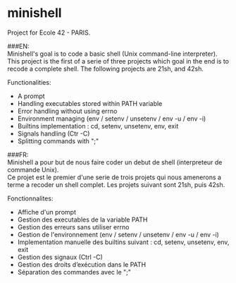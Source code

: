 # minishell

Project for Ecole 42 - PARIS.

###EN:  
Minishell's goal is to code a basic shell (Unix command-line interpreter).  
This project is the first of a serie of three projects which goal in the end is to recode a complete shell. The following projects are 21sh, and 42sh.  
  
Functionalities:  
+ A prompt
+ Handling executables stored within PATH variable
+ Error handling without using errno
+ Environment managing (env / setenv / unsetenv / env -u / env -i)
+ Builtins implementation : cd, setenv, unsetenv, env, exit
+ Signals handling (Ctr -C)
+ Splitting commands with ";"
    
###FR:  
Minishell a pour but de nous faire coder un debut de shell (interpreteur de commande Unix).  
Ce projet est le premier d'une serie de trois projets qui nous amenerons a terme a recoder un shell complet. Les projets suivant sont 21sh, puis 42sh.  
  
Fonctionnalites:
+ Affiche d'un prompt
+ Gestion des executables de la variable PATH
+ Gestion des erreurs sans utiliser errno
+ Gestion de l'environnement (env / setenv / unsetenv / env -u / env -i)
+ Implementation manuelle des builtins suivant : cd, setenv, unsetenv, env, exit
+ Gestion des signaux (Ctrl -C)
+ Gestion des droits d’exécution dans le PATH
+ Séparation des commandes avec le ";"
